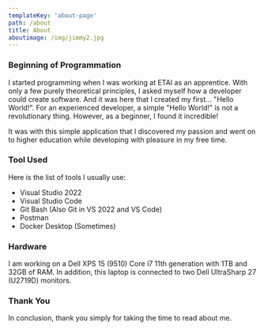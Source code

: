 ```yaml
---
templateKey: 'about-page'
path: /about
title: About
aboutimage: /img/jimmy2.jpg
---
```

### Beginning of Programmation
I started programming when I was working at ETAI as an apprentice. With only a few purely theoretical principles, I asked myself how a developer could create software. And it was here that I created my first... "Hello World!". For an experienced developer, a simple "Hello World!" is not a revolutionary thing.
However, as a beginner, I found it incredible! 

It was with this simple application that I discovered my passion and went on to higher education while developing with pleasure in my free time.

### Tool Used
Here is the list of tools I usually use:
- Visual Studio 2022
- Visual Studio Code
- Git Bash (Also Git in VS 2022 and VS Code)
- Postman
- Docker Desktop (Sometimes)

### Hardware
I am working on a Dell XPS 15 (9510) Core i7 11th generation with 1TB and 32GB of RAM.
In addition, this laptop is connected to two Dell UltraSharp 27 (U2719D) monitors.

### Thank You
In conclusion, thank you simply for taking the time to read about me.
